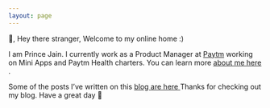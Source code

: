 ```yaml
---
layout: page
---
```


👋, Hey there stranger, Welcome to my online home :)


I am Prince Jain. I currently work as a Product Manager at [Paytm](https://www.paytm.com/) working on Mini Apps and Paytm Health charters. You can learn more <a href="{{ site.baseurl }}/about" aria-label="If you want to learn more about me"> about me here </a>.

Some of the posts I’ve written on this <a href="{{ site.baseurl }}/blogs" aria-label="These are collection of my personal blogs"> blog are here </a>
Thanks for checking out my blog. Have a great day 🤗
